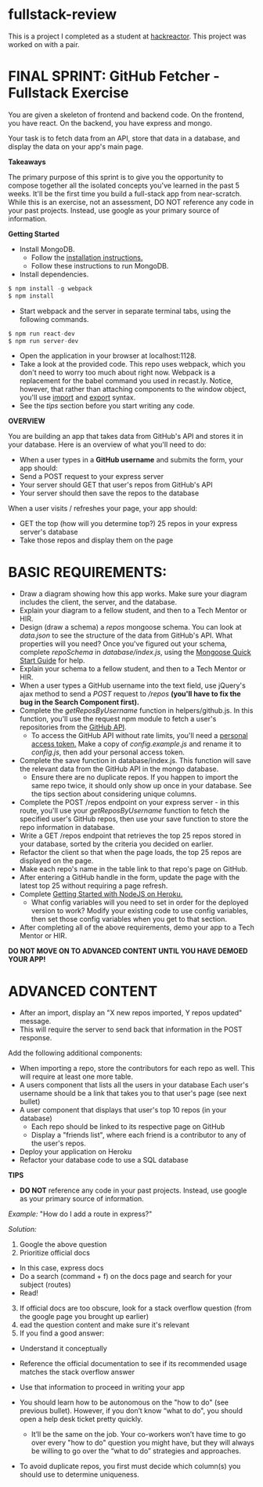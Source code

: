 # fullstack-review
This is a project I completed as a student at [hackreactor](http://hackreactor.com). This project was worked on with a pair.

# FINAL SPRINT: GitHub Fetcher - Fullstack Exercise
You are given a skeleton of frontend and backend code. On the frontend, you have react. On the backend, you have express and mongo.

Your task is to fetch data from an API, store that data in a database, and display the data on your app's main page.

**Takeaways**

The primary purpose of this sprint is to give you the opportunity to compose together all the isolated concepts you've learned in the past 5 weeks. It'll be the first time you build a full-stack app from near-scratch. While this is an exercise, not an assessment, DO NOT reference any code in your past projects. Instead, use google as your primary source of information.

**Getting Started**
* Install MongoDB.
  * Follow the [installation instructions.](https://docs.mongodb.com/manual/tutorial/install-mongodb-on-os-x/#install-mongodb-community-edition-with-homebrew)
  * Follow these instructions to run MongoDB.
* Install dependencies.
```javascript
$ npm install -g webpack
$ npm install
```
* Start webpack and the server in separate terminal tabs, using the following commands.
```javascript
$ npm run react-dev
$ npm run server-dev
```
* Open the application in your browser at localhost:1128.
* Take a look at the provided code. This repo uses webpack, which you don't need to worry too much about right now. Webpack is a replacement for the babel command you used in recast.ly. Notice, however, that rather than attaching components to the window object, you'll use [import](https://developer.mozilla.org/en-US/docs/Web/JavaScript/Reference/Statements/import) and [export](https://developer.mozilla.org/en-US/docs/Web/JavaScript/Reference/Statements/export) syntax.
* See the *tips* section before you start writing any code.

**OVERVIEW**

You are building an app that takes data from GitHub's API and stores it in your database. Here is an overview of what you'll need to do:

* When a user types in a **GitHub username** and submits the form, your app should:
* Send a POST request to your express server
* Your server should GET that user's repos from GitHub's API
* Your server should then save the repos to the database

When a user visits / refreshes your page, your app should:

* GET the top (how will you determine top?) 25 repos in your express server's database
* Take those repos and display them on the page

# BASIC REQUIREMENTS:
* Draw a diagram showing how this app works. Make sure your diagram includes the client, the server, and the database.
* Explain your diagram to a fellow student, and then to a Tech Mentor or HIR.
* Design (draw a schema) a *repos* mongoose schema. You can look at *data.json* to see the structure of the data from GitHub's API. What properties will you need? Once you've figured out your schema, complete *repoSchema* in *database/index.js*, using the [Mongoose Quick Start Guide](https://mongoosejs.com/docs/index.html) for help.
* Explain your schema to a fellow student, and then to a Tech Mentor or HIR.
* When a user types a GitHub username into the text field, use jQuery's ajax method to send a *POST* request to */repos* **(you'll have to fix the bug in the Search Component first).**
* Complete the *getReposByUsername* function in helpers/github.js. In this function, you'll use the request npm module to fetch a user's repositories from the [GitHub API](https://developer.github.com/v3/).
  * To access the GitHub API without rate limits, you'll need a [personal access token.](https://help.github.com/en/articles/creating-a-personal-access-token-for-the-command-line) Make a copy of *config.example.js* and rename it to *config.js*, then add your personal access token.
* Complete the save function in database/index.js. This function will save the relevant data from the GitHub API in the mongo database.
  * Ensure there are no duplicate repos. If you happen to import the same repo twice, it should only show up once in your database. See the tips section about considering unique columns.
* Complete the POST /repos endpoint on your express server - in this route, you'll use your *getReposByUsername* function to fetch the specified user's GitHub repos, then use your save function to store the repo information in database.
* Write a GET /repos endpoint that retrieves the top 25 repos stored in your database, sorted by the criteria you decided on earlier.
* Refactor the client so that when the page loads, the top 25 repos are displayed on the page.
* Make each repo's name in the table link to that repo's page on GitHub.
* After entering a GitHub handle in the form, update the page with the latest top 25 without requiring a page refresh.
* Complete [Getting Started with NodeJS on Heroku.](https://devcenter.heroku.com/articles/getting-started-with-nodejs)
  * What config variables will you need to set in order for the deployed version to work? Modify your existing code to use config variables, then set those config variables when you get to that section.
* After completing all of the above requirements, demo your app to a Tech Mentor or HIR.

**DO NOT MOVE ON TO ADVANCED CONTENT UNTIL YOU HAVE DEMOED YOUR APP!**

# ADVANCED CONTENT

* After an import, display an "X new repos imported, Y repos updated" message.
* This will require the server to send back that information in the POST response.

Add the following additional components:

* When importing a repo, store the contributors for each repo as well. This will require at least one more table.
* A users component that lists all the users in your database
Each user's username should be a link that takes you to that user's page (see next bullet)
* A user component that displays that user's top 10 repos (in your database)
  * Each repo should be linked to its respective page on GitHub
  * Display a "friends list", where each friend is a contributor to any of the user's repos.
* Deploy your application on Heroku
* Refactor your database code to use a SQL database

**TIPS**

* **DO NOT** reference any code in your past projects. Instead, use google as your primary source of information.

*Example:* "How do I add a route in express?"

*Solution:*
1. Google the above question
2. Prioritize official docs
  * In this case, express docs
  * Do a search (command + f) on the docs page and search for your subject (routes)
  * Read!
3. If official docs are too obscure, look for a stack overflow question (from the google page you brought up earlier)
4. ead the question content and make sure it's relevant
5. If you find a good answer:
  * Understand it conceptually
  * Reference the official documentation to see if its recommended usage matches the stack overflow answer
  * Use that information to proceed in writing your app

* You should learn how to be autonomous on the "how to do" (see previous bullet). However, if you don’t know “what to do", you should open a help desk ticket pretty quickly.
  * It’ll be the same on the job. Your co-workers won’t have time to go over every "how to do" question you might have, but they will always be willing to go over the “what to do” strategies and approaches.
* To avoid duplicate repos, you first must decide which column(s) you should use to determine uniqueness.
